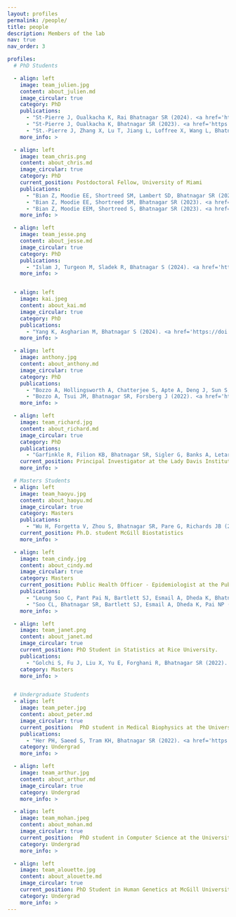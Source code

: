 ```yaml
---
layout: profiles
permalink: /people/
title: people
description: Members of the lab
nav: true
nav_order: 3

profiles:
  # PhD Students

  - align: left
    image: team_julien.jpg
    content: about_julien.md
    image_circular: true
    category: PhD
    publications: 
      - "St-Pierre J, Oualkacha K, Rai Bhatnagar SR (2024). <a href='https://doi.org/10.1177/09622802241293768' target='_blank'>Hierarchical selection of genetic and gene by environment interaction effects in high-dimensional mixed models</a>. <em>Statistical Methods in Medical Research</em>."
      - "St-Pierre J, Oualkacha K, Bhatnagar SR (2023). <a href='https://doi.org/10.1093/bioinformatics/btad063' target='_blank'>Efficient penalized generalized linear mixed models for variable selection and genetic risk prediction in high-dimensional data</a>. <em>Bioinformatics</em>."
      - "St.-Pierre J, Zhang X, Lu T, Jiang L, Loffree X, Wang L, Bhatnagar SR, Greenwood CMT (2022). <a href='https://doi.org/10.3389/fgene.2022.900595' target='_blank'>Considering strategies for SNP selection in genetic and polygenic risk scores</a>. <em>Frontiers in Genetics</em>."
    more_info: >

  - align: left
    image: team_chris.png
    content: about_chris.md
    image_circular: true
    category: PhD
    current_position: Postdoctoral Fellow, University of Miami
    publications:
      - "Bian Z, Moodie EE, Shortreed SM, Lambert SD, Bhatnagar SR (2024). <a href='https://doi.org/10.1093/jrsssc/qlad096' target='_blank'>Variable selection for individualised treatment rules with discrete outcomes</a>. <em>Journal of the Royal Statistical Society Series C: Applied Statistics</em>."
      - "Bian Z, Moodie EE, Shortreed SM, Bhatnagar SR (2023). <a href='https://doi.org/10.1111/biom.13608' target='_blank'>Variable selection in regression‐based estimation of dynamic treatment regimes</a>. <em>Biometrics</em>."
      - "Bian Z, Moodie EEM, Shortreed S, Bhatnagar SR (2023). <a href='https://www.taylorfrancis.com/chapters/edit/10.1201/9781003216223-14/tailoring-variable-selection-ranking-optimal-treatment-decisions-zeyu-bian-erica-moodie-susan-shortreed-sylvie-lambert-sahir-bhatnagar' target='_blank'>Tailoring Variable Selection and Ranking for Optimal Treatment Decision</a>. <em>Handbook of Statistical Methods for Precision Medicine, edited by Cai T., Chakraborty B., Laber E., Moodie E. and van der Laan M</em>. Chapman & Hall CRC Handbooks of Modern Statistical Methods."
    more_info: >

  - align: left
    image: team_jesse.png
    content: about_jesse.md
    image_circular: true
    category: PhD
    publications:
      - "Islam J, Turgeon M, Sladek R, Bhatnagar S (2024). <a href='https://doi.org/10.1016/j.mlwa.2024.100535' target='_blank'>Case-Base Neural Network: Survival analysis with time-varying, higher-order interactions</a>. Machine Learning with Applications."
    more_info: >


  - align: left
    image: kai.jpeg
    content: about_kai.md
    image_circular: true
    category: PhD
    publications:
      - "Yang K, Asgharian M, Bhatnagar S (2024). <a href='https://doi.org/10.1007/s11222-023-10371-8' target='_blank'>Accelerated gradient methods for sparse statistical learning with nonconvex penalties</a>. Statistics and Computing."
    more_info: >

  - align: left
    image: anthony.jpg
    content: about_anthony.md
    image_circular: true
    category: PhD
    publications:
      - "Bozzo A, Hollingsworth A, Chatterjee S, Apte A, Deng J, Sun S, Tap W, Aoude A, Bhatnagar SR, Healey JH (2024). <a href='https://doi.org/10.1038/s41698-024-00695-7' target='_blank'>A multimodal neural network with gradient blending improves predictions of survival and metastasis in sarcoma>. <em>npj Precision Oncology</em>."  
      - "Bozzo A, Tsui JM, Bhatnagar SR, Forsberg J (2022). <a href='https://doi.org/10.5435/JAAOS-D-23-00831' target='_blank'>Deep Learning and Multimodal Artificial Intelligence in Orthopaedic Surgery</a>. <em>JAAOS-Journal of the American Academy of Orthopaedic Surgeons</em>."
    more_info: >

  - align: left
    image: team_richard.jpg
    content: about_richard.md
    image_circular: true
    category: PhD
    publications: 
      - "Garfinkle R, Filion KB, Bhatnagar SR, Sigler G, Banks A, Letarte F, Liberman S, Brown CJ, Boutros M (2019). <a href='https://doi.org/10.1002/bjs.11235' target='_blank'>Prediction model and web-based risk calculator for postoperative ileus after loop ileostomy closure</a>. <em>Journal of British Surgery</em>."
    current_position: Principal Investigator at the Lady Davis Institute for Medical Research and Colorectal Surgeon at the Jewish General Hospital
    more_info: >

  # Masters Students
  - align: left
    image: team_haoyu.jpg
    content: about_haoyu.md
    image_circular: true
    category: Masters
    publications:
      - "Wu H, Forgetta V, Zhou S, Bhatnagar SR, Pare G, Richards JB (2021). <a href='https://doi.org/10.1161/CIRCGEN.120.003106' target='_blank'>Polygenic risk score for low-density lipoprotein cholesterol is associated with risk of ischemic heart disease and enriches for individuals with familial hypercholesterolemia</a>. <em>Circulation: Genomic and Precision Medicine</em>."
    current_position: Ph.D. student McGill Biostatistics
    more_info: >

  - align: left
    image: team_cindy.jpg
    content: about_cindy.md
    image_circular: true
    category: Masters
    current_position: Public Health Officer - Epidemiologist at the Public Health Agency of Canada.
    publications: 
      - "Leung Soo C, Pant Pai N, Bartlett SJ, Esmail A, Dheda K, Bhatnagar SR (2023). <a href='https://doi.org/10.1371/journal.pgph.0001502' target='_blank'>Socioeconomic factors impact the risk of HIV acquisition in the township population of South Africa: A Bayesian analysis. <em>PLOS Global Public Health</em>."
      - "Soo CL, Bhatnagar SR, Bartlett SJ, Esmail A, Dheda K, Pai NP (2023). <a href='https://doi.org/10.1097/QAI.0000000000003210' target='_blank'>Development and Evaluation of a Digital HIV Risk Assessment Tool Incorporated Within an App-Based Self-Testing Program</a>. <em>JAIDS Journal of Acquired Immune Deficiency Syndromes</em>."
    more_info: >

  - align: left
    image: team_janet.png
    content: about_janet.md
    image_circular: true
    current_position: PhD Student in Statistics at Rice University. 
    publications:
      - "Golchi S, Fu J, Liu X, Yu E, Forghani R, Bhatnagar SR (2022). <a href='https://doi.org/10.1002/sta4.450' target='_blank'>Sparse Bayesian predictive modelling of tumour response using radiomic features</a>. <em>Stat</em>."
    category: Masters
    more_info: >


  # Undergraduate Students
  - align: left
    image: team_peter.jpg
    content: about_peter.md
    image_circular: true
    current_position:  PhD student in Medical Biophysics at the University of Toronto.
    publications:
      - "Her PH, Saeed S, Tram KH, Bhatnagar SR (2022). <a href='https://doi.org/10.1038/s41598-022-10941-2' target='_blank'>Novel mobility index tracks COVID-19 transmission following stay-at-home orders</a>. <em>Scientific reports</em>."
    category: Undergrad
    more_info: >

  - align: left
    image: team_arthur.jpg
    content: about_arthur.md
    image_circular: true
    category: Undergrad
    more_info: >

  - align: left
    image: team_mohan.jpeg
    content: about_mohan.md
    image_circular: true
    current_position:  PhD student in Computer Science at the University of Toronto.
    category: Undergrad
    more_info: >

  - align: left
    image: team_alouette.jpg
    content: about_alouette.md
    image_circular: true
    current_position: PhD Student in Human Genetics at McGill University.
    category: Undergrad
    more_info: >
---
```

